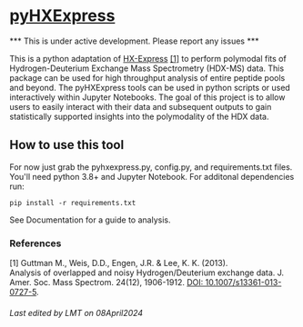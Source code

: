 # [pyHXExpress](https://github.com/tuttlelm/pyHXExpress)

*** This is under active development. Please report any issues *** 

This is a python adaptation of [HX-Express](https://www.hxms.com/HXExpress/) [[1]](#1) to perform 
polymodal fits of Hydrogen-Deuterium Exchange Mass Spectrometry (HDX-MS) data. This package can be 
used for high throughput analysis of entire peptide pools and beyond. The pyHXExpress tools can be 
used in python scripts or used interactively within Jupyter Notebooks. The goal of this project is 
to allow users to easily interact with their data and subsequent outputs to gain statistically 
supported insights into the polymodality of the HDX data. 

## How to use this tool
For now just grab the pyhxexpress.py, config.py, and requirements.txt files.
You'll need python 3.8+ and Jupyter Notebook. For additonal dependencies run:


    pip install -r requirements.txt



See Documentation for a guide to analysis. 


### References
<a id="1">[1]</a> 
Guttman M., Weis, D.D., Engen, J.R. & Lee, K. K. (2013).  
Analysis of overlapped and noisy Hydrogen/Deuterium exchange data.  J. Amer. Soc. Mass Spectrom. 24(12), 1906-1912.
[DOI: 10.1007/s13361-013-0727-5](https://pubs.acs.org/doi/10.1007/s13361-013-0727-5).

###### Last edited by LMT on 08April2024
